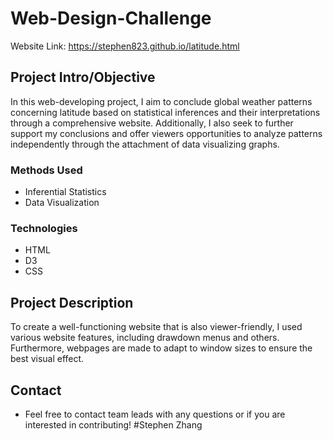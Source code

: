 # Web-Design-Challenge
Website Link: https://stephen823.github.io/latitude.html

## Project Intro/Objective
In this web-developing project, I aim to conclude global weather patterns concerning latitude based on statistical inferences and their interpretations through a comprehensive website. Additionally, I also seek to further support my conclusions and offer viewers opportunities to analyze patterns independently through the attachment of data visualizing graphs.

### Methods Used
* Inferential Statistics
* Data Visualization

### Technologies
* HTML
* D3
* CSS

## Project Description
To create a well-functioning website that is also viewer-friendly, I used various website features, including drawdown menus and others. Furthermore, webpages are made to adapt to window sizes to ensure the best visual effect.


## Contact
* Feel free to contact team leads with any questions or if you are interested in contributing!
#Stephen Zhang
